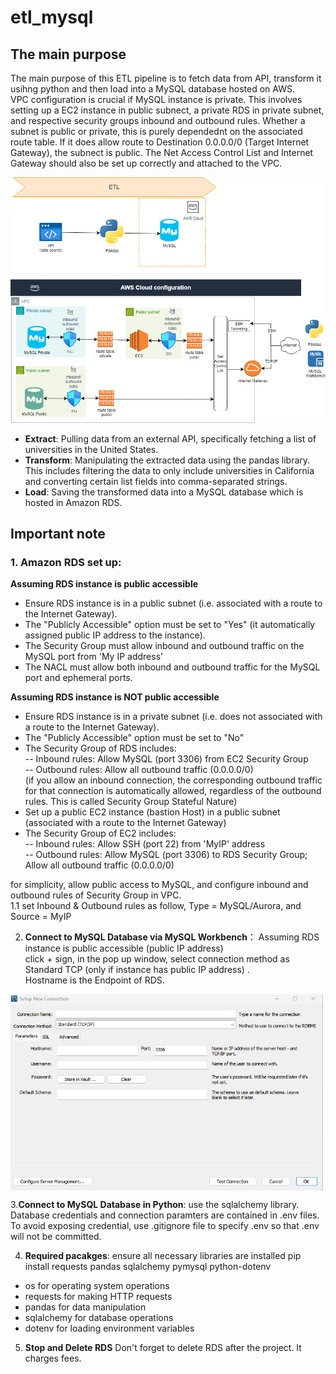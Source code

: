 # etl_mysql

## The main purpose 
The main purpose of this ETL pipeline is to fetch data from API, transform it usihng python and then load into a MySQL database hosted on AWS.  
VPC configuration is crucial if MySQL instance is private. This involves setting up a EC2 instance in public subnect, a private RDS in private subnet, and respective security groups inbound and outbound rules. Whether a subnet is public or private, this is purely dependednt on the associated route table. If it does allow route to Destination 0.0.0.0/0 (Target Internet Gateway), the subnect is public. The Net Access Control List and Internet Gateway should also be set up correctly and attached to the VPC. 

![etl overview](images/architecture.png)

- **Extract**: Pulling data from an external API, specifically fetching a list of universities in the United States.
- **Transform**: Manipulating the extracted data using the pandas library. This includes filtering the data to only include universities in California and converting certain list fields into comma-separated strings.
- **Load**: Saving the transformed data into a MySQL database which is hosted in Amazon RDS.

## Important note
### 1. **Amazon RDS set up**:   

**Assuming RDS instance is public accessible**
- Ensure RDS instance is in a public subnet (i.e. associated with a route to the Internet Gateway).
- The "Publicly Accessible" option must be set to "Yes" (it automatically assigned public IP address to the instance).
- The Security Group must allow inbound and outbound traffic on the MySQL port from 'My IP address'
- The NACL must allow both inbound and outbound traffic for the MySQL port and ephemeral ports.  


**Assuming RDS instance is NOT public accessible** 
- Ensure RDS instance is in a private subnet (i.e. does not associated with a route to the Internet Gateway).
- The "Publicly Accessible" option must be set to "No"  
- The Security Group of RDS includes:   
-- Inbound rules:
Allow MySQL (port 3306) from EC2 Security Group  
-- Outbound rules:
Allow all outbound traffic (0.0.0.0/0)  
(if you allow an inbound connection, the corresponding outbound traffic for that connection is automatically allowed, regardless of the outbound rules. This is called Security Group Stateful Nature)
- Set up a public EC2 instance (bastion Host) in a public subnet (associated with a route to the Internet Gateway)
- The Security Group of EC2 includes:  
-- Inbound rules:
Allow SSH (port 22) from 'MyIP' address  
-- Outbound rules:
Allow MySQL (port 3306) to RDS Security Group; Allow all outbound traffic (0.0.0.0/0)


for simplicity, allow public access to MySQL, and configure inbound and outbound rules of Security Group in VPC.  
1.1 set Inbound & Outbound rules as follow, Type = MySQL/Aurora, and Source = MyIP   

2. **Connect to MySQL Database via MySQL Workbench**： 
Assuming RDS instance is public accessible (public IP address)  
click + sign, in the pop up window, select connection method as Standard TCP (only if instance has public IP address) .  
Hostname is the Endpoint of RDS.
<img src="images/workbench.png" alt="Screenshot of the project" width="500" style="display: block; margin-left: 0;">

3.**Connect to MySQL Database in Python**: use the sqlalchemy library. Database credentials and connection paramters are contained in .env files. To avoid exposing credential, use .gitignore file to specify .env so that .env will not be committed.    


4. **Required pacakges**: ensure all necessary libraries are installed
    pip install requests pandas sqlalchemy pymysql python-dotenv
- os for operating system operations
- requests for making HTTP requests
- pandas for data manipulation
- sqlalchemy for database operations
- dotenv for loading environment variables
5. **Stop and Delete RDS** Don't forget to delete RDS after the project. It charges fees.